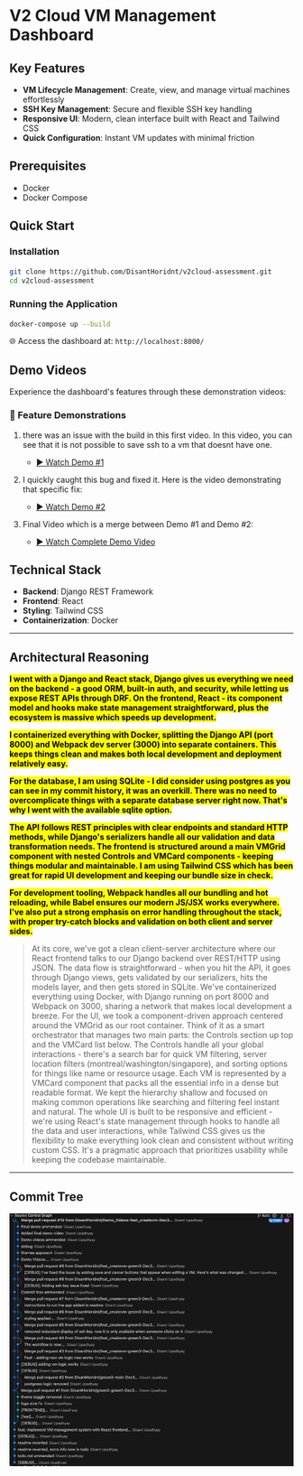 # V2 Cloud VM Management Dashboard

## Key Features

- **VM Lifecycle Management**: Create, view, and manage virtual machines effortlessly
- **SSH Key Management**: Secure and flexible SSH key handling
- **Responsive UI**: Modern, clean interface built with React and Tailwind CSS
- **Quick Configuration**: Instant VM updates with minimal friction

## Prerequisites

- Docker
- Docker Compose

## Quick Start

### Installation

```bash
git clone https://github.com/DisantHoridnt/v2cloud-assessment.git
cd v2cloud-assessment
```

### Running the Application

```bash
docker-compose up --build
```

🌐 Access the dashboard at: `http://localhost:8000/`

## Demo Videos

Experience the dashboard's features through these demonstration videos:

### 🎥 Feature Demonstrations

1. there was an issue with the build in this first video. In this video, you can see that it is not possible to save ssh to a vm that doesnt have one.
    - [▶️ Watch Demo #1](https://drive.google.com/file/d/13FTynGnsIHh9Xae0-B7pfDmMUNolCdm-/preview)

2. I quickly caught this bug and fixed it. Here is the video demonstrating that specific fix:
    - [▶️ Watch Demo #2](https://drive.google.com/file/d/1C1RLCj49lDl9be0soLVdt1C2ZNKqxWlm/preview)

3. Final Video which is a merge between Demo #1 and Demo #2:
    - [▶️ Watch Complete Demo Video](https://drive.google.com/file/d/1WvUxnowj6lLEjjC6eOJAKITI0iw51T2d/preview)    

## Technical Stack

- **Backend**: Django REST Framework
- **Frontend**: React
- **Styling**: Tailwind CSS
- **Containerization**: Docker

***

## Architectural Reasoning

<strong><mark>I went with a Django and React stack, Django gives us everything we need on the backend - a good ORM, built-in auth, and security, while letting us expose REST APIs through DRF.
On the frontend, React - its component model and hooks make state management straightforward, plus the ecosystem is massive which speeds up development.</mark></strong>

<strong><mark>I containerized everything with Docker, splitting the Django API (port 8000) and Webpack dev server (3000) into separate containers. This keeps things clean and makes both local development and deployment relatively easy.</mark></strong>

<strong><mark>For the database, I am using SQLite - I did consider using postgres as you can see in my commit history, it was an overkill. There was no need to overcomplicate things with a separate database server right now. That's why I went with the available sqlite option.</mark></strong>

<strong><mark>The API follows REST principles with clear endpoints and standard HTTP methods, while Django's serializers handle all our validation and data transformation needs.
The frontend is structured around a main VMGrid component with nested Controls and VMCard components - keeping things modular and maintainable.
I am using Tailwind CSS which has been great for rapid UI development and keeping our bundle size in check.</mark></strong>

<strong><mark>For development tooling, Webpack handles all our bundling and hot reloading, while Babel ensures our modern JS/JSX works everywhere. I've also put a strong emphasis on error handling throughout the stack, with proper try-catch blocks and validation on both client and server sides.</mark> </strong>

> At its core, we've got a clean client-server architecture where our React frontend talks to our Django backend over REST/HTTP using JSON. The data flow is straightforward - when you hit the API, it goes through Django views, gets validated by our serializers, hits the models layer, and then gets stored in SQLite. We've containerized everything using Docker, with Django running on port 8000 and Webpack on 3000, sharing a network that makes local development a breeze.
> For the UI, we took a component-driven approach centered around the VMGrid as our root container. Think of it as a smart orchestrator that manages two main parts: the Controls section up top and the VMCard list below. The Controls handle all your global interactions - there's a search bar for quick VM filtering, server location filters (montreal/washington/singapore), and sorting options for things like name or resource usage. Each VM is represented by a VMCard component that packs all the essential info in a dense but readable format. We kept the hierarchy shallow and focused on making common operations like searching and filtering feel instant and natural.
>The whole UI is built to be responsive and efficient - we're using React's state management through hooks to handle all the data and user interactions, while Tailwind CSS gives us the flexibility to make everything look clean and consistent without writing custom CSS. It's a pragmatic approach that prioritizes usability while keeping the codebase maintainable.

---

## Commit Tree
![Commit Tree Visualization](images/commitTree1.png)